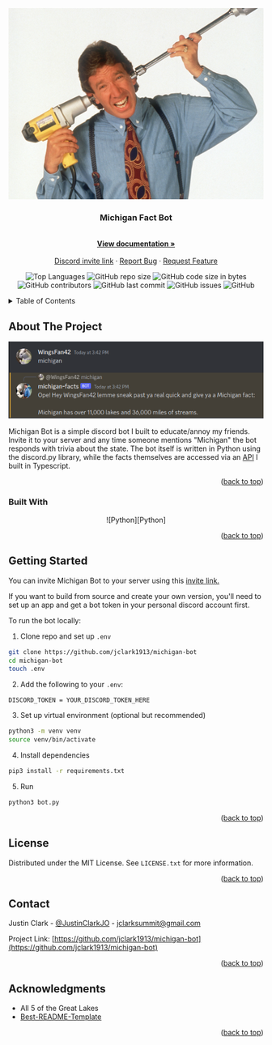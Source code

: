 <a name="readme-top"></a>
<!-- PROJECT SHIELDS -->
<!--
*** I'm using markdown "reference style" links for readability.
*** Reference links are enclosed in brackets [ ] instead of parentheses ( ).
*** See the bottom of this document for the declaration of the reference variables
*** for contributors-url, forks-url, etc. This is an optional, concise syntax you may use.
*** https://www.markdownguide.org/basic-syntax/#reference-style-links
-->

<div align="center"><img src="./docs/main.png"></div>

<h3 align="center">Michigan Fact Bot</h3>

  <p align="center">
    <br />
    <a href="https://github.com/jclark1913/michigan-bot"><strong>View documentation »</strong></a>
    <br />
    <br />
    <a href="https://discord.com/api/oauth2/authorize?client_id=1146813156325339259&permissions=67110976&scope=bot">Discord invite link</a>
    ·
    <a href="https://github.com/jclark1913/michigan-bot/issues">Report Bug</a>
    ·
    <a href="https://github.com/jclark1913/michigan-bot/issues">Request Feature</a>
  </p>
</div>

<div align="center">

![Top Languages](https://img.shields.io/github/languages/top/jclark1913/michigan-bot)
![GitHub repo size](https://img.shields.io/github/repo-size/jclark1913/michigan-bot)
![GitHub code size in bytes](https://img.shields.io/github/languages/code-size/jclark1913/michigan-bot)
![GitHub contributors](https://img.shields.io/github/contributors/jclark1913/michigan-bot)
![GitHub last commit](https://img.shields.io/github/last-commit/jclark1913/michigan-bot)
![GitHub issues](https://img.shields.io/github/issues/jclark1913/michigan-bot)
![GitHub](https://img.shields.io/github/license/jclark1913/michigan-bot)

</div>

<!-- TABLE OF CONTENTS -->
<details>
  <summary>Table of Contents</summary>
  <ol>
    <li>
      <a href="#about-the-project">About The Project</a>
      <ul>
        <li><a href="#built-with">Built With</a></li>
      </ul>
    </li>
    <li>
      <a href="#getting-started">Getting Started</a>
    </li>
    <li><a href="#license">License</a></li>
    <li><a href="#contact">Contact</a></li>
    <li><a href="#acknowledgments">Acknowledgments</a></li>
  </ol>
</details>



<!-- ABOUT THE PROJECT -->
## About The Project

![Product Name Screen Shot][product-screenshot]

Michigan Bot is a simple discord bot I built to educate/annoy my friends. Invite it to your server and any time someone mentions "Michigan" the bot responds with trivia about the state. The bot itself is written in Python using the discord.py library, while the facts themselves are accessed via an <a href="https://github.com/jclark1913/michigan-facts-ts">API</a> I built in Typescript.


<p align="right">(<a href="#readme-top">back to top</a>)</p>

### Built With

<div align="center">

![Python][Python]

</div>

<p align="right">(<a href="#readme-top">back to top</a>)</p>


<!-- GETTING STARTED -->
## Getting Started

You can invite Michigan Bot to your server using this <a href="https://discord.com/api/oauth2/authorize?client_id=1146813156325339259&permissions=67110976&scope=bot">invite link.</a>

If you want to build from source and create your own version, you'll need to set up an app and get a bot token in your personal discord account first.

To run the bot locally:

1. Clone repo and set up `.env`

```bash
git clone https://github.com/jclark1913/michigan-bot
cd michigan-bot
touch .env
```

2. Add the following to your `.env`:
```env
DISCORD_TOKEN = YOUR_DISCORD_TOKEN_HERE
```

3. Set up virtual environment (optional but recommended)

```bash
python3 -m venv venv
source venv/bin/activate
```

4. Install dependencies

```bash
pip3 install -r requirements.txt
```

5. Run

```bash
python3 bot.py
```

<p align="right">(<a href="#readme-top">back to top</a>)</p>


<!-- LICENSE -->
## License

Distributed under the MIT License. See `LICENSE.txt` for more information.

<p align="right">(<a href="#readme-top">back to top</a>)</p>



<!-- CONTACT -->
## Contact

Justin Clark - [@JustinClarkJO](https://twitter.com/@JustinClarkJO) - jclarksummit@gmail.com

Project Link: [https://github.com/jclark1913/michigan-bot](https://github.com/jclark1913/michigan-bot)

<p align="right">(<a href="#readme-top">back to top</a>)</p>



<!-- ACKNOWLEDGMENTS -->
## Acknowledgments

* All 5 of the Great Lakes
* [Best-README-Template](https://github.com/othneildrew/Best-README-Template)

<p align="right">(<a href="#readme-top">back to top</a>)</p>



<!-- MARKDOWN LINKS & IMAGES -->
<!-- https://www.markdownguide.org/basic-syntax/#reference-style-links -->
[contributors-shield]: https://img.shields.io/github/contributors/jclark1913/michigan-bot.svg?style=for-the-badge
[contributors-url]: https://github.com/jclark1913/michigan-bot/graphs/contributors
[forks-shield]: https://img.shields.io/github/forks/jclark1913/michigan-bot.svg?style=for-the-badge
[forks-url]: https://github.com/jclark1913/michigan-bot/network/members
[stars-shield]: https://img.shields.io/github/stars/jclark1913/michigan-bot.svg?style=for-the-badge
[stars-url]: https://github.com/jclark1913/michigan-bot/stargazers
[issues-shield]: https://img.shields.io/github/issues/jclark1913/michigan-bot.svg?style=for-the-badge
[issues-url]: https://github.com/jclark1913/michigan-bot/issues
[license-shield]: https://img.shields.io/github/license/jclark1913/michigan-bot.svg?style=for-the-badge
[license-url]: https://github.com/jclark1913/michigan-bot/blob/master/LICENSE.txt
[linkedin-shield]: https://img.shields.io/badge/-LinkedIn-black.svg?style=for-the-badge&logo=linkedin&colorB=555
[linkedin-url]: https://linkedin.com/in/linkedin_username
[product-screenshot]: docs/reply.png
[React]: https://img.shields.io/badge/React-61DAFB?logo=react&logoColor=white
[React.js]: https://img.shields.io/badge/React-20232A?style=for-the-badge&logo=react&logoColor=61DAFB
[React-url]: https://reactjs.org/
[Bootstrap.com]: https://img.shields.io/badge/Bootstrap-563D7C?style=for-the-badge&logo=bootstrap&logoColor=white
[Bootstrap-url]: https://getbootstrap.com
[PostgreSQL]: https://img.shields.io/badge/PostgreSQL-4169E1?logo=postgresql&logoColor=white
[ElephantSQL]: https://img.shields.io/badge/ElephantSQL-2D9CDB?logo=elephantsql&logoColor=white
[Render]: https://img.shields.io/badge/Render-000000?logo=render&logoColor=white
[Express]: https://img.shields.io/badge/Express-000000?logo=express&logoColor=white
[Node.js]: https://img.shields.io/badge/Node.js-339933?logo=node.js&logoColor=white
[React Router]: https://img.shields.io/badge/React_Router-CA4245?logo=react-router&logoColor=white
[Vercel]: https://img.shields.io/badge/vercel-%23000000.svg?&logo=vercel&logoColor=white
[TypeScript]: https://img.shields.io/badge/typescript-%23007ACC.svg?&logo=typescript&logoColor=white
[Prisma]: https://img.shields.io/badge/Prisma-3982CE?&logo=Prisma&logoColor=white
[ChatGPT]: https://img.shields.io/badge/chatGPT-74aa9c?&logo=openai&logoColor=white